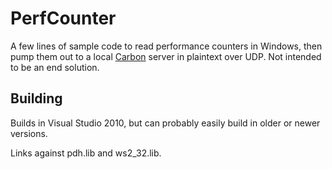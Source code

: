 PerfCounter
===========

A few lines of sample code to read performance counters in Windows, then pump them out to a local [Carbon](https://github.com/graphite-project/carbon) server in plaintext over UDP. Not intended to be an end solution.

Building
--------

Builds in Visual Studio 2010, but can probably easily build in older or newer versions.

Links against pdh.lib and ws2_32.lib.